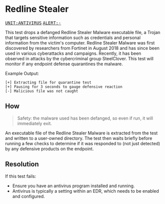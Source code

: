 # Redline Stealer

<kbd>[UNIT:ANTIVIRUS](https://docs.preludesecurity.com/docs/security-policy#antivirus)</kbd>
<kbd>[ALERT:-](#the-url)</kbd>

This test drops a defanged Redline Stealer Malware executable file, a Trojan that targets sensitive information such as credentials and personal information from the victim's computer. Redline Stealer Malware was first discovered by researchers from Fortinet in August 2018 and has since been used in various cyberattacks and campaigns. Recently, it has been observed in attacks by the cybercriminal group SteelClover. This test will monitor if any endpoint defense quarantines the malware.

Example Output:
```
[+] Extracting file for quarantine test
[+] Pausing for 3 seconds to gauge defensive reaction
[-] Malicious file was not caught
```

## How

> Safety: the malware used has been defanged, so even if run, it will immediately exit.

An executable file of the Redline Stealer Malware is extracted from the test and written to a user-owned directory. The test then waits briefly before running a few checks to determine if it was responded to (not just detected) by any defensive products on the endpoint.

## Resolution

If this test fails:

* Ensure you have an antivirus program installed and running.
* Antivirus is typically a setting within an EDR, which needs to be enabled and configured.
